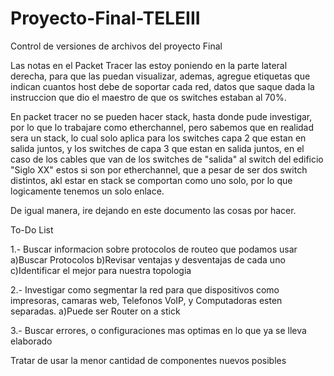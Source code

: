 # Proyecto-Final-TELEIII
Control de versiones de archivos del proyecto Final

Las notas en el Packet Tracer las estoy poniendo en la parte lateral derecha, para que las puedan visualizar, ademas, agregue etiquetas que indican cuantos host debe de soportar cada red, datos que saque dada la instruccion que dio el maestro de que os switches estaban al 70%.

En packet tracer no se pueden hacer stack, hasta donde pude investigar, por lo que lo trabajare como etherchannel, pero sabemos que en realidad sera un stack, lo cual solo aplica para los switches capa 2 que estan en salida juntos, y los switches de capa 3 que estan en salida juntos, en el caso de los cables que van de los switches de "salida" al switch del edificio "Siglo XX" estos si son por etherchannel, que a pesar de ser dos switch distintos, akl estar en stack se comportan como uno solo, por lo que logicamente tenemos un solo enlace.

De igual manera, ire dejando en este documento las cosas por hacer.

To-Do List

1.- Buscar informacion sobre protocolos de routeo que podamos usar
    a)Buscar Protocolos
    b)Revisar ventajas y desventajas de cada uno
    c)Identificar el mejor para nuestra topologia

2.- Investigar como segmentar la red para que dispositivos como impresoras, camaras web, Telefonos VoIP, y Computadoras esten separadas.
    a)Puede ser Router on a stick
    
3.- Buscar errores, o configuraciones mas optimas en lo que ya se lleva elaborado

Tratar de usar la menor cantidad de componentes nuevos posibles
